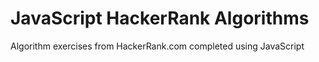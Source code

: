 # JavaScript HackerRank Algorithms

Algorithm exercises from HackerRank.com completed using JavaScript
